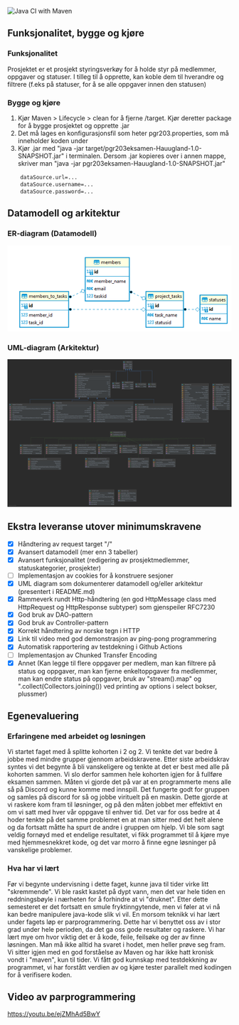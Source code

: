 ![Java CI with Maven](https://github.com/kristiania/pgr203eksamen-Hauugland/workflows/Java%20CI%20with%20Maven/badge.svg)

## Funksjonalitet, bygge og kjøre

### Funksjonalitet
Prosjektet er et prosjekt styringsverkøy for å holde styr på medlemmer, oppgaver og statuser. 
I tilleg til å opprette, kan koble dem til hverandre og filtrere (f.eks på statuser, for å se 
alle oppgaver innen den statusen)

### Bygge og kjøre
1) Kjør Maven > Lifecycle > clean for å fjerne /target. Kjør deretter package for å
bygge prosjektet og opprette .jar
2) Det må lages en konfigurasjonsfil som heter pgr203.properties, som må inneholder koden under
3) Kjør .jar med "java -jar target/pgr203eksamen-Hauugland-1.0-SNAPSHOT.jar" i terminalen. 
Dersom .jar kopieres over i annen mappe, skriver man "java -jar pgr203eksamen-Hauugland-1.0-SNAPSHOT.jar"

``` properties
    dataSource.url=...
    dataSource.username=...
    dataSource.password=...
```


## Datamodell og arkitektur

### ER-diagram (Datamodell)
![](docs/datamodel.png)

### UML-diagram (Arkitektur)
![](docs/architecture.png)


## Ekstra leveranse utover minimumskravene
- [x] Håndtering av request target "/"
- [x] Avansert datamodell (mer enn 3 tabeller)
- [x] Avansert funksjonalitet (redigering av prosjektmedlemmer, statuskategorier, prosjekter)
- [ ] Implementasjon av cookies for å konstruere sesjoner
- [x] UML diagram som dokumenterer datamodell og/eller arkitektur (presentert i README.md)
- [x] Rammeverk rundt Http-håndtering (en god HttpMessage class med HttpRequest og HttpResponse subtyper) som gjenspeiler RFC7230
- [x] God bruk av DAO-pattern
- [x] God bruk av Controller-pattern
- [x] Korrekt håndtering av norske tegn i HTTP
- [x] Link til video med god demonstrasjon av ping-pong programmering
- [x] Automatisk rapportering av testdekning i Github Actions
- [ ] Implementasjon av Chunked Transfer Encoding
- [x] Annet (Kan legge til flere oppgaver per medlem, man kan filtrere på status og oppgaver, man kan 
fjerne enkeltoppgaver fra medlemmer, man kan endre status på oppgaver, bruk av "stream().map" og ".collect(Collectors.joining())
ved printing av options i select bokser, plussmer)

## Egenevaluering

### Erfaringene med arbeidet og løsningen

Vi startet faget med å splitte kohorten i 2 og 2. 
Vi tenkte det var bedre å jobbe med mindre grupper gjennom arbeidskravene. 
Etter siste arbeidskrav syntes vi det begynte å bli vanskeligere og tenkte at det er best med alle på kohorten sammen. 
Vi slo derfor sammen hele kohorten igjen for å fullføre eksamen sammen. 
Måten vi gjorde det på var at en programmerte mens alle så på Discord og kunne komme med innspill. 
Det fungerte godt for gruppen og samles på discord for så og jobbe virituelt på en maskin. 
Dette gjorde at vi raskere kom fram til løsninger, og på den måten jobbet mer effektivt en om vi satt med hver vår oppgave til enhver tid. 
Det var for oss bedre at 4 hoder tenkte på det samme problemet en at man sitter med det helt alene og da fortsatt måtte ha spurt de andre i gruppen om hjelp. 
Vi ble som sagt veldig fornøyd med et endelige resultatet, vi fikk programmet til å kjøre mye med hjemmesnekkret kode, og det var morro å finne egne løsninger på vanskelige problemer.   

### Hva har vi lært

Før vi begynte undervisning i dette faget, kunne java til tider virke litt "skremmende". 
Vi ble raskt kastet på dypt vann, men det var hele tiden en reddningsbøyle i nærheten for å forhindre at vi "druknet". 
Etter dette semesteret er det fortsatt en smule fryktinngytende, men vi føler at vi nå kan bedre manipulere java-kode slik vi vil. 
En morsom teknikk vi har lært under fagets løp er parprogrammering. 
Dette har vi benyttet oss av i stor grad under hele perioden, da det ga oss gode resultater og raskere. 
Vi har lært mye om hvor viktig det er å kode, feile, feilsøke og der av finne løsningen. 
Man må ikke alltid ha svaret i hodet, men heller prøve seg fram.
Vi sitter igjen med en god forståelse av Maven og har ikke hatt kronisk vondt i "maven", kun til tider. 
Vi fått god kunnskap med testdekkning av programmet, vi har forstått verdien av og kjøre tester parallelt med kodingen for å verifisere koden.   

## Video av parprogrammering
https://youtu.be/ejZMhAd5BwY